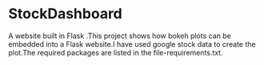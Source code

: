 # StockDashboard
A website built in Flask .This project shows how bokeh plots can be embedded into a Flask website.I have used google stock data to create the plot.The required packages are listed in the file-requirements.txt. 
